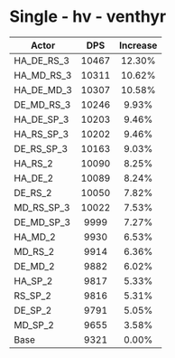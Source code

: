 # Single - hv - venthyr
| Actor | DPS | Increase |
|---|:---:|:---:|
|HA_DE_RS_3|10467|12.30%|
|HA_MD_RS_3|10311|10.62%|
|HA_DE_MD_3|10307|10.58%|
|DE_MD_RS_3|10246|9.93%|
|HA_DE_SP_3|10203|9.46%|
|HA_RS_SP_3|10202|9.46%|
|DE_RS_SP_3|10163|9.03%|
|HA_RS_2|10090|8.25%|
|HA_DE_2|10089|8.24%|
|DE_RS_2|10050|7.82%|
|MD_RS_SP_3|10022|7.53%|
|DE_MD_SP_3|9999|7.27%|
|HA_MD_2|9930|6.53%|
|MD_RS_2|9914|6.36%|
|DE_MD_2|9882|6.02%|
|HA_SP_2|9817|5.33%|
|RS_SP_2|9816|5.31%|
|DE_SP_2|9791|5.05%|
|MD_SP_2|9655|3.58%|
|Base|9321|0.00%|
